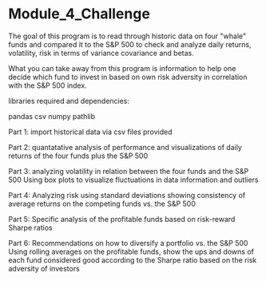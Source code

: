# Module_4_Challenge

The goal of this program is to read through historic data on four "whale" funds and compared it
to the S&P 500 to check and analyze daily returns, volatility, risk in terms of variance 
covariance and betas.

What you can take away from this program is information to help one decide which fund to invest in
based on own risk adversity in correlation with the S&P 500 index.

libraries required and dependencies:

pandas
csv
numpy
pathlib

Part 1: import historical data via csv files provided

Part 2: quantatative analysis of performance and visualizations of daily returns of
        the four funds plus the S&P 500

Part 3: analyzing volatility in relation between the four funds and the S&P 500
        Using box plots to visualize fluctuations in data information and outliers
        
Part 4: Analyzing risk using standard deviations showing consistency of average returns on the 
        competing funds vs. the S&P 500
        
Part 5: Specific analysis of the profitable funds based on risk-reward Sharpe ratios

Part 6: Recommendations on how to diversify a portfolio vs. the S&P 500
        Using rolling averages on the profitable funds, show the ups and downs of each 
        fund considered good according to the Sharpe ratio based on the risk adversity of investors
